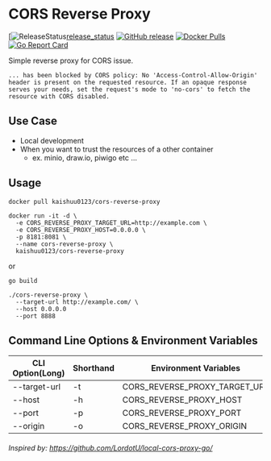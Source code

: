 # CORS Reverse Proxy

[![ReleaseStatus](https://github.com/kaishuu0123/cors-reverse-proxy/workflows/release/badge.svg)[release_status]
[![GitHub release](https://img.shields.io/github/release/kaishuu0123/cors-reverse-proxy.svg)][releases]
[![Docker Pulls](https://img.shields.io/docker/pulls/kaishuu0123/cors-reverse-proxy.svg)][docker]
[![Go Report Card](https://goreportcard.com/badge/github.com/kaishuu0123/cors-reverse-proxy)][report]

[release_status]: https://github.com/kaishuu0123/cors-reverse-proxy/actions?query=workflow%3Arelease
[releases]: https://github.com/kaishuu0123/cors-reverse-proxy/releases
[docker]: https://hub.docker.com/r/kaishuu0123/cors-reverse-proxy/
[report]: https://goreportcard.com/report/github.com/kaishuu0123/cors-reverse-proxy

Simple reverse proxy for CORS issue.

```plain
... has been blocked by CORS policy: No 'Access-Control-Allow-Origin' header is present on the requested resource. If an opaque response serves your needs, set the request's mode to 'no-cors' to fetch the resource with CORS disabled.
```

## Use Case

* Local development
* When you want to trust the resources of a other container
  * ex. minio, draw.io, piwigo etc ...

## Usage

```shell
docker pull kaishuu0123/cors-reverse-proxy

docker run -it -d \
  -e CORS_REVERSE_PROXY_TARGET_URL=http://example.com \
  -e CORS_REVERSE_PROXY_HOST=0.0.0.0 \
  -p 8181:8081 \
  --name cors-reverse-proxy \
  kaishuu0123/cors-reverse-proxy
```

or

```shell
go build

./cors-reverse-proxy \
  --target-url http://example.com/ \
  --host 0.0.0.0
  --port 8888
```

## Command Line Options & Environment Variables

| CLI Option(Long) | Shorthand | Environment Variables         | Example               | Default   |
| ---------------- | --------- | ----------------------------- | --------------------- | --------- |
| --target-url     | -t        | CORS_REVERSE_PROXY_TARGET_URL | `http://example.com/`   |           |
| --host           | -h        | CORS_REVERSE_PROXY_HOST       | `0.0.0.0`             | localhost |
| --port           | -p        | CORS_REVERSE_PROXY_PORT       | `8888`                | 8081      |
| --origin         | -o        | CORS_REVERSE_PROXY_ORIGIN     | `http://example.com/` | `*`       |

###### Inspired by: https://github.com/LordotU/local-cors-proxy-go/
